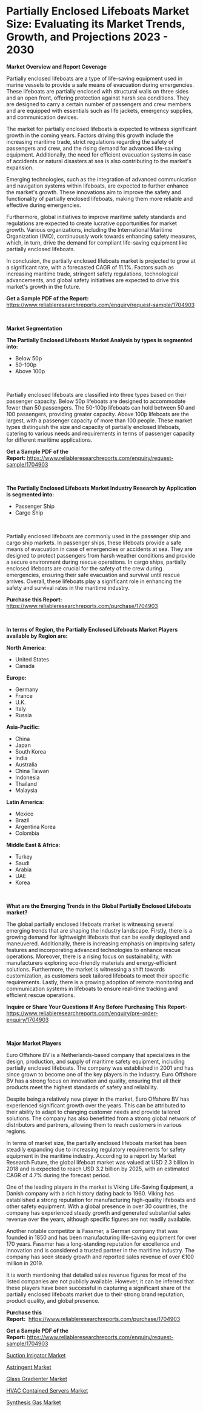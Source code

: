 <p><h1>Partially Enclosed Lifeboats Market Size: Evaluating its Market Trends, Growth, and Projections 2023 - 2030</h1></p><p><strong>Market Overview and Report Coverage</strong></p>
<p><p>Partially enclosed lifeboats are a type of life-saving equipment used in marine vessels to provide a safe means of evacuation during emergencies. These lifeboats are partially enclosed with structural walls on three sides and an open front, offering protection against harsh sea conditions. They are designed to carry a certain number of passengers and crew members and are equipped with essentials such as life jackets, emergency supplies, and communication devices.</p><p>The market for partially enclosed lifeboats is expected to witness significant growth in the coming years. Factors driving this growth include the increasing maritime trade, strict regulations regarding the safety of passengers and crew, and the rising demand for advanced life-saving equipment. Additionally, the need for efficient evacuation systems in case of accidents or natural disasters at sea is also contributing to the market's expansion.</p><p>Emerging technologies, such as the integration of advanced communication and navigation systems within lifeboats, are expected to further enhance the market's growth. These innovations aim to improve the safety and functionality of partially enclosed lifeboats, making them more reliable and effective during emergencies.</p><p>Furthermore, global initiatives to improve maritime safety standards and regulations are expected to create lucrative opportunities for market growth. Various organizations, including the International Maritime Organization (IMO), continuously work towards enhancing safety measures, which, in turn, drive the demand for compliant life-saving equipment like partially enclosed lifeboats.</p><p>In conclusion, the partially enclosed lifeboats market is projected to grow at a significant rate, with a forecasted CAGR of 11.1%. Factors such as increasing maritime trade, stringent safety regulations, technological advancements, and global safety initiatives are expected to drive this market's growth in the future.</p></p>
<p><strong>Get a Sample PDF of the Report:</strong> <a href="https://www.reliableresearchreports.com/enquiry/request-sample/1704903">https://www.reliableresearchreports.com/enquiry/request-sample/1704903</a></p>
<p>&nbsp;</p>
<p><strong>Market Segmentation</strong></p>
<p><strong>The Partially Enclosed Lifeboats Market Analysis by types is segmented into:</strong></p>
<p><ul><li>Below 50p</li><li>50-100p</li><li>Above 100p</li></ul></p>
<p>&nbsp;</p>
<p><p>Partially enclosed lifeboats are classified into three types based on their passenger capacity. Below 50p lifeboats are designed to accommodate fewer than 50 passengers. The 50-100p lifeboats can hold between 50 and 100 passengers, providing greater capacity. Above 100p lifeboats are the largest, with a passenger capacity of more than 100 people. These market types distinguish the size and capacity of partially enclosed lifeboats, catering to various needs and requirements in terms of passenger capacity for different maritime applications.</p></p>
<p><strong>Get a Sample PDF of the Report:</strong>&nbsp;<a href="https://www.reliableresearchreports.com/enquiry/request-sample/1704903">https://www.reliableresearchreports.com/enquiry/request-sample/1704903</a></p>
<p>&nbsp;</p>
<p><strong>The Partially Enclosed Lifeboats Market Industry Research by Application is segmented into:</strong></p>
<p><ul><li>Passenger Ship</li><li>Cargo Ship</li></ul></p>
<p>&nbsp;</p>
<p><p>Partially enclosed lifeboats are commonly used in the passenger ship and cargo ship markets. In passenger ships, these lifeboats provide a safe means of evacuation in case of emergencies or accidents at sea. They are designed to protect passengers from harsh weather conditions and provide a secure environment during rescue operations. In cargo ships, partially enclosed lifeboats are crucial for the safety of the crew during emergencies, ensuring their safe evacuation and survival until rescue arrives. Overall, these lifeboats play a significant role in enhancing the safety and survival rates in the maritime industry.</p></p>
<p><strong>Purchase this Report:</strong>&nbsp; <a href="https://www.reliableresearchreports.com/purchase/1704903">https://www.reliableresearchreports.com/purchase/1704903</a></p>
<p>&nbsp;</p>
<p><strong>In terms of Region, the Partially Enclosed Lifeboats Market Players available by Region are:</strong></p>
<p>
    <p> <strong> North America: </strong>
        <ul>
            <li>United States</li>
            <li>Canada</li>
        </ul>
        </p> 
    <p> <strong> Europe: </strong>
        <ul>
            <li>Germany</li>
            <li>France</li>
            <li>U.K.</li>
            <li>Italy</li>
            <li>Russia</li>
        </ul>
        </p> 
    <p> <strong> Asia-Pacific: </strong>
        <ul>
            <li>China</li>
            <li>Japan</li>
            <li>South Korea</li>
            <li>India</li>
            <li>Australia</li>
            <li>China Taiwan</li>
            <li>Indonesia</li>
            <li>Thailand</li>
            <li>Malaysia</li>
        </ul>
        </p> 
    <p> <strong> Latin America: </strong>
        <ul>
            <li>Mexico</li>
            <li>Brazil</li>
            <li>Argentina Korea</li>
            <li>Colombia</li>
        </ul>
        </p> 
    <p> <strong> Middle East & Africa: </strong>
        <ul>
            <li>Turkey</li>
            <li>Saudi</li>
            <li>Arabia</li>
            <li>UAE</li>
            <li>Korea</li>
        </ul>
    </p>
    </p>
<p>&nbsp;</p>
<p><strong>What are the Emerging Trends in the Global Partially Enclosed Lifeboats market?</strong></p>
<p><p>The global partially enclosed lifeboats market is witnessing several emerging trends that are shaping the industry landscape. Firstly, there is a growing demand for lightweight lifeboats that can be easily deployed and maneuvered. Additionally, there is increasing emphasis on improving safety features and incorporating advanced technologies to enhance rescue operations. Moreover, there is a rising focus on sustainability, with manufacturers exploring eco-friendly materials and energy-efficient solutions. Furthermore, the market is witnessing a shift towards customization, as customers seek tailored lifeboats to meet their specific requirements. Lastly, there is a growing adoption of remote monitoring and communication systems in lifeboats to ensure real-time tracking and efficient rescue operations.</p></p>
<p><strong>Inquire or Share Your Questions If Any Before Purchasing This Report</strong>- <a href="https://www.reliableresearchreports.com/enquiry/pre-order-enquiry/1704903">https://www.reliableresearchreports.com/enquiry/pre-order-enquiry/1704903</a></p>
<p>&nbsp;</p>
<p><strong>Major Market Players</strong></p>
<p><p>Euro Offshore BV is a Netherlands-based company that specializes in the design, production, and supply of maritime safety equipment, including partially enclosed lifeboats. The company was established in 2001 and has since grown to become one of the key players in the industry. Euro Offshore BV has a strong focus on innovation and quality, ensuring that all their products meet the highest standards of safety and reliability.</p><p>Despite being a relatively new player in the market, Euro Offshore BV has experienced significant growth over the years. This can be attributed to their ability to adapt to changing customer needs and provide tailored solutions. The company has also benefitted from a strong global network of distributors and partners, allowing them to reach customers in various regions.</p><p>In terms of market size, the partially enclosed lifeboats market has been steadily expanding due to increasing regulatory requirements for safety equipment in the maritime industry. According to a report by Market Research Future, the global lifeboat market was valued at USD 2.3 billion in 2018 and is expected to reach USD 3.2 billion by 2025, with an estimated CAGR of 4.7% during the forecast period.</p><p>One of the leading players in the market is Viking Life-Saving Equipment, a Danish company with a rich history dating back to 1960. Viking has established a strong reputation for manufacturing high-quality lifeboats and other safety equipment. With a global presence in over 30 countries, the company has experienced steady growth and generated substantial sales revenue over the years, although specific figures are not readily available.</p><p>Another notable competitor is Fassmer, a German company that was founded in 1850 and has been manufacturing life-saving equipment for over 170 years. Fassmer has a long-standing reputation for excellence and innovation and is considered a trusted partner in the maritime industry. The company has seen steady growth and reported sales revenue of over €100 million in 2019.</p><p>It is worth mentioning that detailed sales revenue figures for most of the listed companies are not publicly available. However, it can be inferred that these players have been successful in capturing a significant share of the partially enclosed lifeboats market due to their strong brand reputation, product quality, and global presence.</p></p>
<p><strong>Purchase this Report:</strong>&nbsp;&nbsp;<a href="https://www.reliableresearchreports.com/purchase/1704903">https://www.reliableresearchreports.com/purchase/1704903</a></p>
<p></p>
<p><strong>Get a Sample PDF of the Report:</strong>&nbsp;<a href="https://www.reliableresearchreports.com/enquiry/request-sample/1704903">https://www.reliableresearchreports.com/enquiry/request-sample/1704903</a></p>
<p><p><a href="https://github.com/gshchiplitsov/Market-Research-Report-List-1/blob/main/suction-irrigator-market.md">Suction Irrigator Market</a></p><p><a href="https://github.com/rahu1503/Market-Research-Report-List-1/blob/main/astringent-market.md">Astringent Market</a></p><p><a href="https://medium.com/@henrykihn/glass-gradienter-market-analysis-its-cagr-market-segmentation-and-global-industry-overview-0e027ab8a1a6">Glass Gradienter Market</a></p><p><a href="https://medium.com/@beaugrant15/hvac-contained-servers-market-report-reveals-the-latest-trends-and-growth-opportunities-of-this-611cd32a338a">HVAC Contained Servers Market</a></p><p><a href="https://www.linkedin.com/pulse/synthesis-gas-market-size-2023-2030-global-industrial-ys0ce/">Synthesis Gas Market</a></p></p>